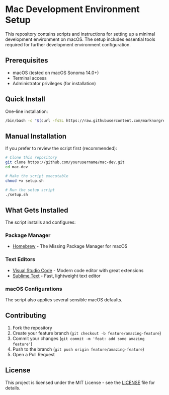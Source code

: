 # Mac Development Environment Setup

This repository contains scripts and instructions for setting up a minimal development environment on macOS. The setup includes essential tools required for further development environment configuration.

## Prerequisites

- macOS (tested on macOS Sonoma 14.0+)
- Terminal access
- Administrator privileges (for installation)

## Quick Install

One-line installation:

```bash
/bin/bash -c "$(curl -fsSL https://raw.githubusercontent.com/marknorgren/mac-dev/main/setup.sh)"
```

## Manual Installation

If you prefer to review the script first (recommended):

```bash
# Clone this repository
git clone https://github.com/yourusername/mac-dev.git
cd mac-dev

# Make the script executable
chmod +x setup.sh

# Run the setup script
./setup.sh
```

## What Gets Installed

The script installs and configures:

### Package Manager

- [Homebrew](https://brew.sh) - The Missing Package Manager for macOS

### Text Editors

- [Visual Studio Code](https://code.visualstudio.com) - Modern code editor with great extensions
- [Sublime Text](https://www.sublimetext.com) - Fast, lightweight text editor

### macOS Configurations

The script also applies several sensible macOS defaults.

## Contributing

1. Fork the repository
2. Create your feature branch (`git checkout -b feature/amazing-feature`)
3. Commit your changes (`git commit -m 'feat: add some amazing feature'`)
4. Push to the branch (`git push origin feature/amazing-feature`)
5. Open a Pull Request

## License

This project is licensed under the MIT License - see the [LICENSE](LICENSE) file for details.
